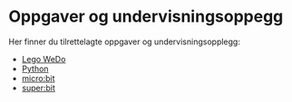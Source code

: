 # Oppgaver og undervisningsoppegg

Her finner du tilrettelagte oppgaver og undervisningsopplegg:

- [Lego WeDo](https://github.com/oivron/Oppgaver-og-undervisningsopplegg/blob/main/WeDo/Komme%20i%20gang%20med%20Lego%20WeDo.md)
- [Python](https://github.com/oivron/Oppgaver-og-undervisningsopplegg/blob/main/Python/Komme-i-gang-med-Python.md)
- [micro:bit](https://github.com/oivron/Oppgaver-og-undervisningsopplegg/blob/main/microbit/microbit.md)
- [super:bit](https://github.com/oivron/komme-i-gang-microbit)
